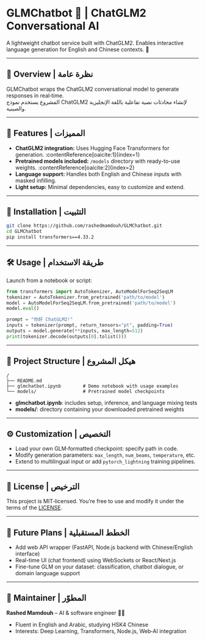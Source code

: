 # GLMChatbot 🤖 | ChatGLM2 Conversational AI

A lightweight chatbot service built with ChatGLM2. Enables interactive language generation for English and Chinese contexts. 🧠

---

## 🧾 Overview | نظرة عامة

GLMChatbot wraps the ChatGLM2 conversational model to generate responses in real‑time.  
المشروع يستخدم نموذج ChatGLM2 لإنشاء محادثات نصية تفاعلية باللغة الإنجليزية والصينية.

---

## 🚀 Features | المميزات

- **ChatGLM2 integration:** Uses Hugging Face Transformers for generation. :contentReference[oaicite:1]{index=1}  
- **Pretrained models included:** `/models` directory with ready-to-use weights. :contentReference[oaicite:2]{index=2}  
- **Language support:** Handles both English and Chinese inputs with masked infilling.  
- **Light setup:** Minimal dependencies, easy to customize and extend.

---

## 🧩 Installation | التثبيت

```bash
git clone https://github.com/rashedmamdouh/GLMChatbot.git
cd GLMChatbot
pip install transformers==4.33.2
````

---

## 🛠️ Usage | طريقة الاستخدام

Launch from a notebook or script:

```python
from transformers import AutoTokenizer, AutoModelForSeq2SeqLM
tokenizer = AutoTokenizer.from_pretrained('path/to/model')
model = AutoModelForSeq2SeqLM.from_pretrained('path/to/model')
model.eval()

prompt = "你好 ChatGLM2!"
inputs = tokenizer(prompt, return_tensors="pt", padding=True)
outputs = model.generate(**inputs, max_length=512)
print(tokenizer.decode(outputs[0].tolist()))
```

---

## 📂 Project Structure | هيكل المشروع

```
/
├── README.md
├── glmchatbot.ipynb        # Demo notebook with usage examples
└── models/                 # Pretrained model checkpoints
```

* **glmchatbot.ipynb**: includes setup, inference, and language mixing tests
* **models/**: directory containing your downloaded pretrained weights

---

## ⚙️ Customization | التخصيص

* Load your own GLM‑formatted checkpoint: specify path in code.
* Modify generation parameters: `max_length`, `num_beams`, `temperature`, etc.
* Extend to multilingual input or add `pytorch_lightning` training pipelines.

---

## 📝 License | الترخيص

This project is MIT‑licensed. You’re free to use and modify it under the terms of the [LICENSE](LICENSE).

---

## 🧪 Future Plans | الخطط المستقبلية

* Add web API wrapper (FastAPI, Node.js backend with Chinese/English interface)
* Real-time UI (chat frontend) using WebSockets or React/Next.js
* Fine-tune GLM on your dataset: classification, chatbot dialogue, or domain language support

---

## 👤 Maintainer | المطوّر

**Rashed Mamdouh** – AI & software engineer 👨‍💻

* Fluent in English and Arabic, studying HSK4 Chinese
* Interests: Deep Learning, Transformers, Node.js, Web‑AI integration

